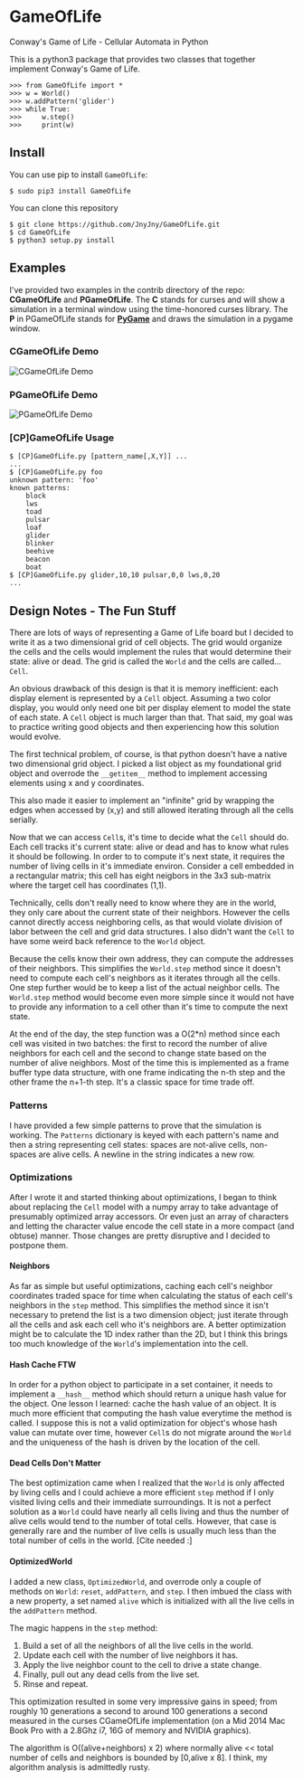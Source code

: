# GameOfLife
Conway's Game of Life - Cellular Automata in Python

This is a python3 package that provides two classes
that together implement Conway's Game of Life. 

```
>>> from GameOfLife import *
>>> w = World()
>>> w.addPattern('glider')
>>> while True:
>>>     w.step()
>>>     print(w)
```

## Install

You can use pip to install ```GameOfLife```:

```
$ sudo pip3 install GameOfLife
```

You can clone this repository

```
$ git clone https://github.com/JnyJny/GameOfLife.git
$ cd GameOfLife
$ python3 setup.py install
```

## Examples

I've provided two examples in the contrib directory of the
repo: **CGameOfLife** and **PGameOfLife**. The **C** stands for
curses and will show a simulation in a terminal window using
the time-honored curses library. The **P** in PGameOfLife stands
for [**PyGame**][4] and draws the simulation in a pygame window.

### CGameOfLife Demo

![CGameOfLife Demo][2]

### PGameOfLife Demo

![PGameOfLife Demo][3]

### [CP]GameOfLife Usage
```
$ [CP]GameOfLife.py [pattern_name[,X,Y]] ...
...
$ [CP]GameOfLife.py foo
unknown pattern: 'foo'
known patterns:
	block
	lws
	toad
	pulsar
	loaf
	glider
	blinker
	beehive
	beacon
	boat
$ [CP]GameOfLife.py glider,10,10 pulsar,0,0 lws,0,20
...	
```

## Design Notes - The Fun Stuff

There are lots of ways of representing a Game of Life board but I
decided to write it as a two dimensional grid of cell objects. The
grid would organize the cells and the cells would implement the
rules that would determine their state: alive or dead. The grid
is called the ```World``` and the cells are called... ```Cell```.

An obvious drawback of this design is that it is memory inefficient:
each display element is represented by a ```Cell``` object. Assuming a two
color display, you would only need one bit per display element to
model the state of each state. A ```Cell``` object is much larger than
that. That said, my goal was to practice writing good objects 
and then experiencing how this solution would evolve.

The first technical problem, of course, is that python doesn't have a
native two dimensional grid object. I picked a list object as my
foundational grid object and overrode the ```__getitem__``` method to
implement accessing elements using x and y coordinates.

This also made it easier to implement an "infinite" grid by wrapping
the edges when accessed by (x,y) and still allowed iterating through
all the cells serially.

Now that we can access ```Cell```s, it's time to decide what the
```Cell``` should do. Each cell tracks it's current state: alive or
dead and has to know what rules it should be following. In order to to
compute it's next state, it requires the number of living cells in
it's immediate environ.  Consider a cell embedded in a rectangular
matrix; this cell has eight neigbors in the 3x3 sub-matrix where the
target cell has coordinates (1,1). 

Technically, cells don't really need to know where they are in the
world, they only care about the current state of their
neighbors. However the cells cannot directly access neighboring cells,
as that would violate division of labor between the cell and grid data
structures. I also didn't want the ```Cell``` to have some weird back
reference to the ```World``` object. 

Because the cells know their own address, they can compute the
addresses of their neighbors. This simplifies the ```World.step```
method since it doesn't need to compute each cell's neighbors as it
iterates through all the cells. One step further would be to keep
a list of the actual neighbor cells. The ```World.step``` method
would become even more simple since it would not have to provide
any information to a cell other than it's time to compute the next
state.

At the end of the day, the step function was a O(2*n) method since
each cell was visited in two batches: the first to record the number
of alive neighbors for each cell and the second to change state based
on the number of alive neighbors. Most of the time this is implemented
as a frame buffer type data structure, with one frame indicating the
n-th step and the other frame the n+1-th step. It's a classic space
for time trade off.

### Patterns

I have provided a few simple patterns to prove that the simulation is
working. The ```Patterns``` dictionary is keyed with each pattern's
name and then a string representing cell states: spaces are not-alive
cells, non-spaces are alive cells. A newline in the string indicates a
new row.

### Optimizations

After I wrote it and started thinking about optimizations, I began
to think about replacing the ```Cell``` model with a numpy array to take
advantage of presumably optimized array accessors.  Or even just an
array of characters and letting the character value encode the cell
state in a more compact (and obtuse) manner. Those changes are pretty
disruptive and I decided to postpone them.

#### Neighbors

As far as simple but useful optimizations, caching each cell's
neighbor coordinates traded space for time when calculating the status
of each cell's neighbors in the ```step``` method. This simplifies the
method since it isn't necessary to pretend the list is a two dimension
object; just iterate through all the cells and ask each cell who
it's neighbors are. A better optimization might be to calculate the 1D
index rather than the 2D, but I think this brings too much knowledge
of the ```World```'s implementation into the cell.

#### Hash Cache FTW

In order for a python object to participate in a set container, it
needs to implement a ```__hash__``` method which should return a
unique hash value for the object. One lesson I learned: cache the hash
value of an object. It is much more efficient that computing the hash
value everytime the method is called. I suppose this is not a valid
optimization for object's whose hash value can mutate over time,
however ```Cell```s do not migrate around the ```World``` and the
uniqueness of the hash is driven by the location of the cell.

#### Dead Cells Don't Matter

The best optimization came when I realized that the ```World``` is
only affected by living cells and I could achieve a more efficient
```step``` method if I only visited living cells and their immediate
surroundings. It is not a perfect solution as a ```World``` could have
nearly all cells living and thus the number of alive cells would tend
to the number of total cells. However, that case is generally rare and
the number of live cells is usually much less than the total number of
cells in the world. [Cite needed :]

#### OptimizedWorld

I added a new class, ```OptimizedWorld```, and overrode only a couple
of methods on ```World```: ```reset```, ```addPattern```, and
```step```. I then imbued the class with a new property, a set named
```alive``` which is initialized with all the live cells in the
```addPattern``` method.

The magic happens in the ```step``` method:

1. Build a set of all the neighbors of all the live cells in the world.
2. Update each cell with the number of live neighbors it has.
2. Apply the live neighbor count to the cell to drive a state change.
3. Finally, pull out any dead cells from the live set.
4. Rinse and repeat.

This optimization resulted in some very impressive gains in speed;
from roughly 10 generations a second to around 100 generations a second
measured in the curses CGameOfLife implementation (on a Mid 2014 Mac Book
Pro with a 2.8Ghz i7, 16G of memory and NVIDIA graphics).

The algorithm is O((alive+neighbors) x 2) where normally alive << total
number of cells and neighbors is bounded by [0,alive x 8]. I think, my
algorithm analysis is admittedly rusty. 

[1]: https://en.wikipedia.org/wiki/Conway%27s_Game_of_Life
[2]: [![asciicast](https://asciinema.org/a/6cb127r5xr0bbpwgw1s9s8h9a.png)](https://asciinema.org/a/6cb127r5xr0bbpwgw1s9s8h9a)
[3]: https://github.com/JnyJny/GameOfLife/blob/master/Screenshots/PGameOfLife-Demo.gif
[4]: http://pygame.org
